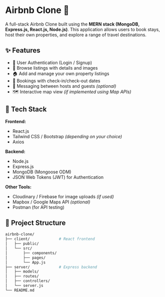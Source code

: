 # Airbnb Clone 🏡

A full-stack Airbnb Clone built using the **MERN stack (MongoDB, Express.js, React.js, Node.js)**. This application allows users to book stays, host their own properties, and explore a range of travel destinations.

## ✨ Features

- 🔐 User Authentication (Login / Signup)
- 📍 Browse listings with details and images
- 🏠 Add and manage your own property listings
- 📆 Bookings with check-in/check-out dates
- 💬 Messaging between hosts and guests *(optional)*
- 🗺️ Interactive map view *(if implemented using Map APIs)*

## 🚀 Tech Stack

**Frontend:**
- React.js
- Tailwind CSS / Bootstrap *(depending on your choice)*
- Axios

**Backend:**
- Node.js
- Express.js
- MongoDB (Mongoose ODM)
- JSON Web Tokens (JWT) for Authentication

**Other Tools:**
- Cloudinary / Firebase for image uploads *(if used)*
- Mapbox / Google Maps API *(optional)*
- Postman (for API testing)

## 📂 Project Structure

```bash
airbnb-clone/
├── client/             # React frontend
│   ├── public/
│   └── src/
│       ├── components/
│       ├── pages/
│       └── App.js
├── server/             # Express backend
│   ├── models/
│   ├── routes/
│   ├── controllers/
│   └── server.js
└── README.md
